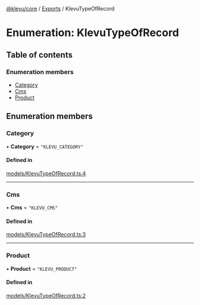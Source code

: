 [@klevu/core]() / [Exports](../modules.md) / KlevuTypeOfRecord

# Enumeration: KlevuTypeOfRecord

## Table of contents

### Enumeration members

- [Category](KlevuTypeOfRecord.md#category)
- [Cms](KlevuTypeOfRecord.md#cms)
- [Product](KlevuTypeOfRecord.md#product)

## Enumeration members

### Category

• **Category** = `"KLEVU_CATEGORY"`

#### Defined in

[models/KlevuTypeOfRecord.ts:4](https://github.com/klevultd/frontend-sdk/blob/753ea2a/packages/klevu-core/src/models/KlevuTypeOfRecord.ts#L4)

___

### Cms

• **Cms** = `"KLEVU_CMS"`

#### Defined in

[models/KlevuTypeOfRecord.ts:3](https://github.com/klevultd/frontend-sdk/blob/753ea2a/packages/klevu-core/src/models/KlevuTypeOfRecord.ts#L3)

___

### Product

• **Product** = `"KLEVU_PRODUCT"`

#### Defined in

[models/KlevuTypeOfRecord.ts:2](https://github.com/klevultd/frontend-sdk/blob/753ea2a/packages/klevu-core/src/models/KlevuTypeOfRecord.ts#L2)
